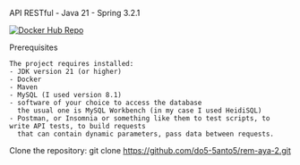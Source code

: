 API RESTful - Java 21 - Spring 3.2.1

[![Docker Hub Repo](https://img.shields.io/docker/pulls/do55anto5/rem_aya_2.svg)](https://hub.docker.com/repository/docker/do55anto5/rem_aya_2)

Prerequisites

	The project requires installed:
	- JDK version 21 (or higher)
	- Docker
	- Maven
	- MySQL (I used version 8.1)
	- software of your choice to access the database
	  the usual one is MySQL Workbench (in my case I used HeidiSQL)
	- Postman, or Insomnia or something like them to test scripts, to write API tests, to build requests 
	  that can contain dynamic parameters, pass data between requests.

Clone the repository:
git clone https://github.com/do5-5anto5/rem-aya-2.git